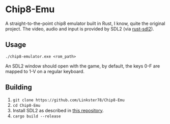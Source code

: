 # Chip8-Emu
A straight-to-the-point chip8 emulator built in Rust, I know, quite the original project.
The video, audio and input is provided by SDL2 (via [rust-sdl2](https://github.com/Rust-SDL2/rust-sdl2)).

## Usage
```
./chip8-emulator.exe <rom_path>
```
An SDL2 window should open with the game, by default, the keys 0-F are mapped to 1-V on a regular keyboard.

## Building
1. `git clone https://github.com/Linkster78/Chip8-Emu`
2. `cd Chip8-Emu`
3. Install SDL2 as described in [this repository](https://github.com/Rust-SDL2/rust-sdl2).
4. `cargo build --release`